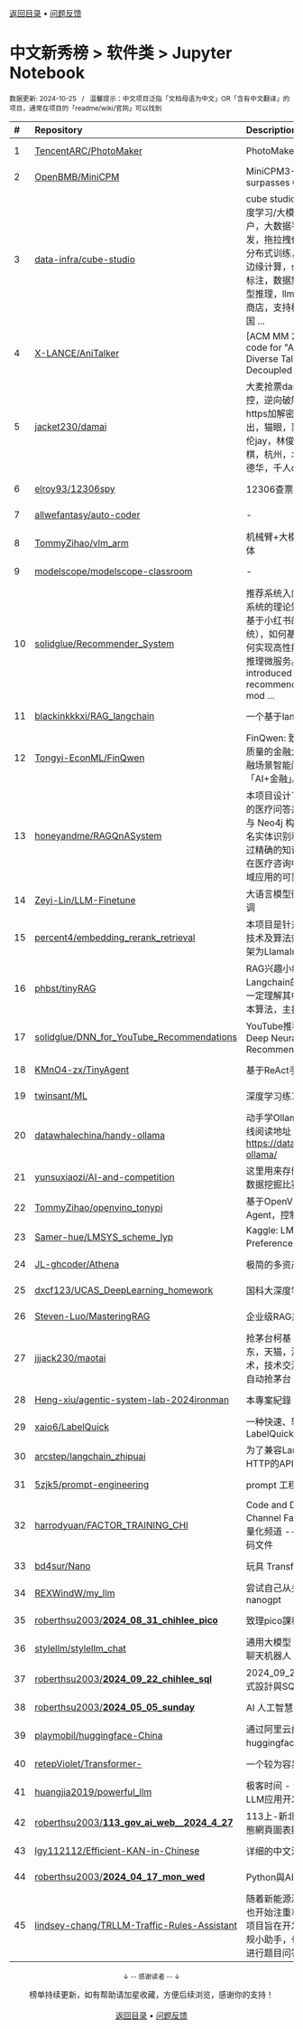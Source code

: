 <a href="https://gitee.com/GrowingGit/GitHub-Chinese-Top-Charts#github中文排行榜">返回目录</a> • <a href="/content/docs/feedback.md">问题反馈</a>

# 中文新秀榜 > 软件类 > Jupyter Notebook
<sub>数据更新: 2024-10-25&nbsp;&nbsp;&nbsp;/&nbsp;&nbsp;&nbsp;温馨提示：中文项目泛指「文档母语为中文」OR「含有中文翻译」的项目，通常在项目的「readme/wiki/官网」可以找到</sub>

|#|Repository|Description|Stars|Updated|Created|
|:-|:-|:-|:-|:-|:-|
|1|[TencentARC/PhotoMaker](https://github.com/TencentARC/PhotoMaker)|PhotoMaker [CVPR 2024]|9467|2024-08-15|2023-12-06|
|2|[OpenBMB/MiniCPM](https://github.com/OpenBMB/MiniCPM)|MiniCPM3-4B: An edge-side LLM that surpasses GPT-3.5-Turbo.|7053|2024-10-10|2024-01-29|
|3|[data-infra/cube-studio](https://github.com/data-infra/cube-studio)|cube studio开源云原生一站式机器学习/深度学习/大模型AI平台，支持sso登录，多租户，大数据平台对接，notebook在线开发，拖拉拽任务流pipeline编排，多机多卡分布式训练，超参搜索，推理服务VGPU，边缘计算，serverless，标注平台，自动化标注，数据集管理，大模型微调，vllm大模型推理，llmops，私有知识库，AI模型应用商店，支持模型一键开发/推理/微调，支持国 ...|2121|2024-10-23|2024-07-02|
|4|[X-LANCE/AniTalker](https://github.com/X-LANCE/AniTalker)|[ACM MM 2024] This is the official code for "AniTalker: Animate Vivid and Diverse Talking Faces through Identity-Decoupled Facial Motion Encoding"|1414|2024-08-15|2024-04-29|
|5|[jacket230/damai](https://github.com/jacket230/damai)|大麦抢票damai，piao，qiangpiao 余票监控，逆向破解，加密算法，frida，hook，https加解密，app端请求，演唱会，演出，猫眼，票星球pxq，纷玩岛fwd，周杰伦jay，林俊杰 JJ，王嘉尔，伍佰，邓紫棋，杭州，北京，上海，泉州 薛之谦，刘德华，千人q群即将满员，不设二群。|873|2024-10-23|2024-01-27|
|6|[elroy93/12306spy](https://github.com/elroy93/12306spy)|12306查票, 找到一张能上车的票|600|2024-09-30|2024-02-06|
|7|[allwefantasy/auto-coder](https://github.com/allwefantasy/auto-coder)|-|582|2024-10-24|2024-03-13|
|8|[TommyZihao/vlm_arm](https://github.com/TommyZihao/vlm_arm)|机械臂+大模型+多模态=人机协作具身智能体|511|2024-08-20|2024-05-23|
|9|[modelscope/modelscope-classroom](https://github.com/modelscope/modelscope-classroom)|-|436|2024-10-22|2024-03-02|
|10|[solidglue/Recommender_System](https://github.com/solidglue/Recommender_System)|推荐系统入门指南，全面介绍了工业级推荐系统的理论知识（王树森推荐系统公开课-基于小红书的场景讲解工业界真实的推荐系统），如何基于TensorFlow2训练模型，如何实现高性能、高并发、高可用的Golang推理微服务。Comprehensively introduced the theory of industrial recommender system, how to trainning mod ...|432|2024-05-20|2024-02-29|
|11|[blackinkkkxi/RAG_langchain](https://github.com/blackinkkkxi/RAG_langchain)|一个基于langchain实现RAG的简单示例|286|2024-10-07|2023-12-09|
|12|[Tongyi-EconML/FinQwen](https://github.com/Tongyi-EconML/FinQwen)|FinQwen: 致力于构建一个开放、稳定、高质量的金融大模型项目，基于大模型搭建金融场景智能问答系统，利用开源开放来促进「AI+金融」。|283|2024-06-11|2024-01-02|
|13|[honeyandme/RAGQnASystem](https://github.com/honeyandme/RAGQnASystem)|本项目设计了一个基于 RAG 与大模型技术的医疗问答系统，利用 DiseaseKG 数据集与 Neo4j 构  建知识图谱，结合 BERT 的命名实体识别和 34b 大模型的意图识别，通过精确的知识检索和问答生成，  提升系统在医疗咨询中的性能，解决大模型在医疗领域应用的可靠性问题。|219|2024-05-21|2024-05-16|
|14|[Zeyi-Lin/LLM-Finetune](https://github.com/Zeyi-Lin/LLM-Finetune)|大语言模型微调，Qwen2、GLM4指令微调|187|2024-07-25|2024-06-10|
|15|[percent4/embedding_rerank_retrieval](https://github.com/percent4/embedding_rerank_retrieval)|本项目是针对RAG中的Retrieve阶段的召回技术及算法效果所做评估实验。使用主体框架为LlamaIndex.|165|2024-08-22|2023-12-28|
|16|[phbst/tinyRAG](https://github.com/phbst/tinyRAG)|RAG兴趣小组，全手写的一个RAG应用。Langchain的大部分库会很方便，但是你不一定理解其中原理，所以代码尽可能展现基本算法，主打理解RAG的原理|121|2024-09-25|2024-03-21|
|17|[solidglue/DNN_for_YouTube_Recommendations](https://github.com/solidglue/DNN_for_YouTube_Recommendations)|YouTube推荐系统深度学习召回排序算法, Deep Neural Networks for YouTube Recommendations. YouTubeDNN.|110|2024-05-21|2024-03-04|
|18|[KMnO4-zx/TinyAgent](https://github.com/KMnO4-zx/TinyAgent)|基于ReAct手搓一个Agent Demo|105|2024-04-29|2024-03-30|
|19|[twinsant/ML](https://github.com/twinsant/ML)|深度学习练习本|88|2024-10-23|2024-09-10|
|20|[datawhalechina/handy-ollama](https://github.com/datawhalechina/handy-ollama)|动手学Ollama，CPU玩转大模型部署，在线阅读地址：https://datawhalechina.github.io/handy-ollama/|84|2024-09-08|2024-07-30|
|21|[yunsuxiaozi/AI-and-competition](https://github.com/yunsuxiaozi/AI-and-competition)|这里用来存储做人工智能项目的代码和参加数据挖掘比赛的代码|69|2024-10-10|2024-03-09|
|22|[TommyZihao/openvino_tonypi](https://github.com/TommyZihao/openvino_tonypi)|基于OpenVINO，本地部署大模型智能体Agent，控制TonyPi人形机器人|60|2024-09-17|2024-08-31|
|23|[Samer-hue/LMSYS_scheme_lyp](https://github.com/Samer-hue/LMSYS_scheme_lyp)|Kaggle: LMSYS-Chatbot Arena Human Preference Predictions 比赛代码|57|2024-09-03|2024-09-03|
|24|[JL-ghcoder/Athena](https://github.com/JL-ghcoder/Athena)|极简的多资产回测框架|56|2024-10-24|2024-10-19|
|25|[dxcf123/UCAS_DeepLearning_homework](https://github.com/dxcf123/UCAS_DeepLearning_homework)|国科大深度学习作业 2024 春|55|2024-10-13|2024-04-22|
|26|[Steven-Luo/MasteringRAG](https://github.com/Steven-Luo/MasteringRAG)|企业级RAG系统从入门到精通|50|2024-10-21|2024-07-16|
|27|[jjjack230/maotai](https://github.com/jjjack230/maotai)|抢茅台柯基 科技 ，imaotai，maotai，京东，天猫，淘宝，闲鱼，拼多多，抢茅台技术，技术交流，破解，脚本，黑客，逆向，自动抢茅台|49|2024-10-23|2024-08-17|
|28|[Heng-xiu/agentic-system-lab-2024ironman](https://github.com/Heng-xiu/agentic-system-lab-2024ironman)|本專案紀錄 2024 鐵人賽當中程式碼|42|2024-09-28|2024-08-30|
|29|[xaio6/LabelQuick](https://github.com/xaio6/LabelQuick)|一种快速、轻松的AI辅助标注工具LabelQuick|42|2024-08-12|2024-07-08|
|30|[arcstep/langchain_zhipuai](https://github.com/arcstep/langchain_zhipuai)|为了兼容Langchain，根据zhipu官方HTTP的API重新实现的Python SDK|42|2024-06-28|2024-02-20|
|31|[5zjk5/prompt-engineering](https://github.com/5zjk5/prompt-engineering)|prompt 工程项目案例|38|2024-10-16|2024-06-02|
|32|[harrodyuan/FACTOR_TRAINING_CHI](https://github.com/harrodyuan/FACTOR_TRAINING_CHI)|Code and Data for Harold's Quant Channel Factor Training Series 哈罗德的量化频道 --- 因子实战系列全部 数据+代码文件|38|2024-07-10|2024-04-29|
|33|[bd4sur/Nano](https://github.com/bd4sur/Nano)|玩具 Transformer 语言模型|37|2024-10-21|2023-12-19|
|34|[REXWindW/my_llm](https://github.com/REXWindW/my_llm)| 尝试自己从头写一个LLM，参考llama和nanogpt|35|2024-04-27|2024-03-23|
|35|[roberthsu2003/__2024_08_31_chihlee_pico__](https://github.com/roberthsu2003/__2024_08_31_chihlee_pico__)|致理pico課程|33|2024-10-19|2024-08-31|
|36|[stylellm/stylellm_chat](https://github.com/stylellm/stylellm_chat)|通用大模型 × 文风大模型 = 多样化风格的聊天机器人|33|2024-07-14|2024-04-20|
|37|[roberthsu2003/__2024_09_22_chihlee_sql__](https://github.com/roberthsu2003/__2024_09_22_chihlee_sql__)|2024_09_22 致理 113下新北 python 程式設計與SQL資料庫整合應用班|30|2024-10-20|2024-09-22|
|38|[roberthsu2003/__2024_05_05_sunday__](https://github.com/roberthsu2003/__2024_05_05_sunday__)|AI 人工智慧開發入門_python|30|2024-07-14|2024-05-05|
|39|[playmobil/huggingface-China](https://github.com/playmobil/huggingface-China)|通过阿里云盘，colab，国内下载huggingface大模型轻轻松松|30|2024-07-01|2023-12-06|
|40|[retepViolet/Transformer-](https://github.com/retepViolet/Transformer-)|一个较为容易理解的初学者代码|27|2024-06-29|2024-06-29|
|41|[huangjia2019/powerful_llm](https://github.com/huangjia2019/powerful_llm)|极客时间 - 大模型应用开发实战课: 展现LLM应用开发之强大|27|2024-07-02|2024-05-07|
|42|[roberthsu2003/__113_gov_ai_web__2024_4_27__](https://github.com/roberthsu2003/__113_gov_ai_web__2024_4_27__)|113上-新北-打造AI物聯網數據與Web動態網頁圖表顯示整合實作班|27|2024-06-29|2024-05-04|
|43|[lgy112112/Efficient-KAN-in-Chinese](https://github.com/lgy112112/Efficient-KAN-in-Chinese)|详细的中文注释+使用例子|25|2024-06-22|2024-05-26|
|44|[roberthsu2003/__2024_04_17_mon_wed__](https://github.com/roberthsu2003/__2024_04_17_mon_wed__)|Python與AI人工智慧開發入門|24|2024-07-03|2024-04-17|
|45|[lindsey-chang/TRLLM-Traffic-Rules-Assistant](https://github.com/lindsey-chang/TRLLM-Traffic-Rules-Assistant)|随着新能源汽车越来越火热，各大车企厂商也开始注重车载平台应用的开发，TRLLM项目旨在开发一个车载平台上的小应用:交规小助手，也可作为有意向考取驾驶证同学进行题目问答解答的驾考小助手。|24|2024-06-03|2024-01-31|

<div align="center">
    <p><sub>↓ -- 感谢读者 -- ↓</sub></p>
    榜单持续更新，如有帮助请加星收藏，方便后续浏览，感谢你的支持！
</div>

<br/>

<div align="center"><a href="https://gitee.com/GrowingGit/GitHub-Chinese-Top-Charts#github中文排行榜">返回目录</a> • <a href="/content/docs/feedback.md">问题反馈</a></div>
